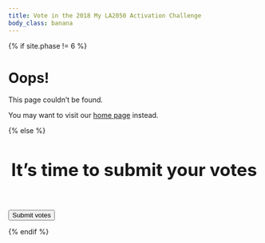 ```yaml
---
title: Vote in the 2018 My LA2050 Activation Challenge
body_class: banana
---
```


{% if site.phase != 6 %}

# Oops!

<div class="introduction" markdown="1">
This page couldn’t be found.

You may want to visit our [home page](/) instead.
</div>

{% else %}

<div class="introduction">

<h2 style="max-width: none; text-align: center; font-size: 2.5em;" id="headline">It’s time to submit your votes</h2>

<p id="message" style="visibility: hidden">We couldn’t confirm your votes. <a href="{{ site.vote_url }}">Please try again</a>.</p>
<p><small id="message-details"></small></p>

<form name="vote_authenticated" action="/vote/survey/" method="post" data-netlify="true">

<input type="hidden" name="learn" />
<input type="hidden" name="create" />
<input type="hidden" name="play" />
<input type="hidden" name="connect" />
<input type="hidden" name="live" />

<input type="hidden" name="email" />
<input type="hidden" name="telephone" />
<input type="hidden" name="social_network" />

<input type="hidden" name="zip" />
<input type="hidden" name="subscribe_email_list" />

<input type="hidden" name="auth_sub" />
<input type="hidden" name="browser_unique_id" />
<input type="hidden" name="browser_user_agent" />

<p class="action"><button type="submit">Submit votes</button></p>

</form>

<style>
.promotion {
  display: none
}
</style>

</div>

<script>
  // http://stackoverflow.com/questions/901115/how-can-i-get-query-string-values-in-javascript#answer-901144
  function getParameterByName(name, url) {
    if (!url) url = window.location.href
    name = name.replace(/[\[\]]/g, "\\$&")
    var regex = new RegExp("[?&]" + name + "(=([^&#]*)|&|#|$)"),
    results = regex.exec(url)
    if (!results) return null
    if (!results[2]) return ''
    return decodeURIComponent(results[2].replace(/\+/g, " "))
  }

  var form = document.querySelector('form')
  var button = form.querySelector('button')

  var fieldNames = ['learn', 'create', 'play', 'connect', 'live']
  var nextValue
  for (var index = 0; index < fieldNames.length; index++) {
    nextValue = getParameterByName(fieldNames[index])
    if (nextValue) {
      form.querySelector('input[name="' + fieldNames[index] + '"]').value = nextValue
    }
  }
  form.querySelector('input[name="email"]').value = getParameterByName('email')
  form.querySelector('input[name="telephone"]').value = getParameterByName('telephone')
  form.querySelector('input[name="social_network"]').value = getParameterByName('social_network')

  form.querySelector('input[name="zip"]').value = getParameterByName('zip')
  form.querySelector('input[name="subscribe_email_list"]').value = getParameterByName('subscribe_email_list')

  form.querySelector('input[name="browser_user_agent"]').value = navigator.userAgent

  // https://developer.mozilla.org/en-US/docs/Web/JavaScript/Reference/Global_Objects/Math/random
  function getRandomInt(min, max) {
    min = Math.ceil(min)
    max = Math.floor(max)
    return Math.floor(Math.random() * (max - min)) + min; //The maximum is exclusive and the minimum is inclusive
  }

  function getUniqueID() {
    // https://stackoverflow.com/questions/1117584/generating-guids-in-ruby#answer-1126031
    // https://gist.github.com/emacip/b28ba7e9203a38d440e23c38586c303d
    // >> rand(36**8).to_s(36)
    // => "uur0cj2h"
    return getRandomInt(0, Math.pow(36, 8)).toString(36)
  }

  var uniqueID = 'unknown'
  try {
    if (!localStorage.getItem('browser_unique_id') || localStorage.getItem('browser_unique_id') === '') {
      uniqueID = getUniqueID()
      localStorage.setItem('browser_unique_id', uniqueID)
    }
    uniqueID = localStorage.getItem('browser_unique_id')
  } catch(e) {}

  form.querySelector('input[name="browser_unique_id"]').value = uniqueID
</script>


<script src="{{ site.auth0_js_url }}"></script>
<script>
  window.AUTH0_DOMAIN    = '{{ site.auth0_domain }}',
  window.AUTH0_CLIENT_ID = '{{ site.auth0_client_id }}'
</script>

<script>
  var webAuth = new auth0.WebAuth({
    domain: window.AUTH0_DOMAIN,
    clientID: window.AUTH0_CLIENT_ID,
  })
</script>

<script>
  function showSaveMessage(err) {
    document.getElementById('headline').textContent = 'Saving your votes…'
    button.style.visibility = 'hidden'
  }

  function showErrorMessage(message) {
    console.log('showErrorMessage')

    document.getElementById('headline').textContent      = 'Oops! Something went wrong'
    document.getElementById('message').style.visibility = 'visible'

    if (message === "`state` does not match.") message = "This error may happen if you switch to a different phone, computer, or web browser during the sign in process."

    if (message === "Wrong email or verification code.") message = "This email link has expired."

    if (message === "No verifier returned from client.") {
      message = "This error may happen if your web browser blocks third party cookies."

      if (document.querySelector('input[name="telephone"]').value &&
          document.querySelector('input[name="telephone"]').value != "") {
        document.querySelector("#message a").addEventListener('click', function(e) {
          if (window.resendSMS) {
            window.resendSMS()
            e.preventDefault()
          }
        })
      }
    }

    document.getElementById('message-details').textContent = message

    // form.action = '/vote/form/'
    // form.method = 'get'
    // button.style.visibility = 'visible'
    // button.textContent = 'Start over'

    if (saveTimeout) clearTimeout(saveTimeout)
  }

  var saveTimeout
  function refreshTimeout() {
    if (saveTimeout) clearTimeout(saveTimeout)
    saveTimeout = setTimeout(function() {
      showErrorMessage('The sign in process timed out.')
    }, 5000)
  }

  function authenticate(authResult) {
    webAuth.client.userInfo(authResult.accessToken, function(err, user) {
      console.log('userInfo')

      if (err) {
        showErrorMessage(err.errorDescription)

        console.log('err')
        console.log(err)
        console.dir(err)

      } else {

        console.log('user')
        console.log(user)
        console.dir(user)

        form.querySelector('input[name="auth_sub"]').value = user.sub

        form.submit()
      }

    })
  }

  showSaveMessage()
  refreshTimeout()

  if (window.location.hash && window.location.hash != '') {
    console.log('window has a hash')

    webAuth.parseHash(window.location.hash, function(err, authResult) {
      console.log('parseHash completed')

      if (err) {
        console.log('an error occurred')

        showErrorMessage(err.errorDescription)

        console.log('err')
        console.log(err)
        console.dir(err)
  
        return
      } else {
        console.log('authResult')
        console.log(authResult)
        console.dir(authResult)

        authenticate(authResult)
      }
    })
  } else {
    showErrorMessage('The sign in process couldn’t start.')
  }
</script>

<script>
  function resendSMS(){
    console.log('resendSMS form');

    var telephone = document.querySelector('input[name="telephone"]').value;

    var fieldNames = ['learn', 'create', 'play', 'connect', 'live'];
    var votesData = [];
    var nextField;
    for (var index = 0; index < fieldNames.length; index++) {
      nextField = form.querySelector('input[name="' + fieldNames[index] + '"]');
      if (nextField) {
        votesData.push(fieldNames[index] + '=' + encodeURIComponent(nextField.value));
      } else {
        console.log('skipped: ' + fieldNames[index]);
      }
    }

    if ((votesData).length < 1) {
      console.error('No items were voted for');
      return;
    }

    var zip = document.querySelector('input[name="zip"]').value;
    if (!zip || zip == '') {
      console.log('No zip code')
    }

    votesData.push('zip=' + encodeURIComponent(zip));

    votesData.push('telephone=' + encodeURIComponent(telephone));

    console.dir(votesData);

    var redirectUri = window.location.origin + '/vote/authenticated/?' + votesData.join('&');
    console.log('redirectUri: ' + redirectUri);

    console.log("telephone: " + telephone.replace(/\-/g, '').replace(/\s/g, ''))

    var webAuth = new auth0.WebAuth({
      domain: window.AUTH0_DOMAIN,
      clientID: window.AUTH0_CLIENT_ID,
      // responseMode: 'form_post',
      responseType: 'token'
    });

    webAuth.passwordlessStart({
      connection: 'sms',
      send: 'code',
      phoneNumber: telephone.replace(/\-/g, '').replace(/\s/g, ''),
      redirectUri: redirectUri
    }, function (err,res) {
      if (err) {
        // Handle error
        showErrorMessage(err.errorDescription || err.description)

        console.log('err');
        console.log(err)
        console.dir(err)
      } else {
        form.action = '/vote/sms-sent/';
        form.method = 'get';

        console.log('res');
        console.log(res)
        console.dir(res)

        form.submit();
      }

    });
  }
</script>

{% endif %}
